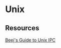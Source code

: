 # Unix

## Resources

[Beej's Guide to Unix IPC](http://beej.us/guide/bgipc/html/single/bgipc.html)

## 
